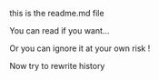 this is the readme.md file

You can read if you want...

Or you can ignore it at your own risk !

Now try to rewrite history